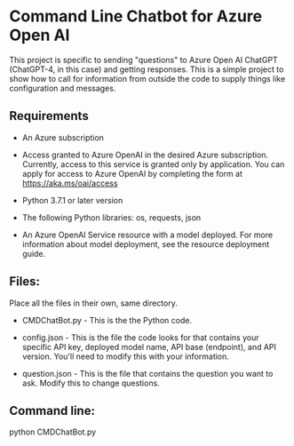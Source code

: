 # Command Line Chatbot for Azure Open AI

This project is specific to sending "questions" to Azure Open AI ChatGPT (ChatGPT-4, in this case) and getting responses. This is a simple project to show how to call for information from outside the code to supply things like configuration and messages. 

## Requirements

* An Azure subscription

* Access granted to Azure OpenAI in the desired Azure subscription. Currently, access to this service is granted only by application. You can apply for access to Azure OpenAI by completing the form at https://aka.ms/oai/access

* Python 3.7.1 or later version

* The following Python libraries: os, requests, json

* An Azure OpenAI Service resource with a model deployed. For more information about model deployment, see the resource deployment guide.


## Files:

Place all the files in their own, same directory.

* CMDChatBot.py - This is the the Python code.

* config.json - This is the file the code looks for that contains your specific API key, deployed model name, API base (endpoint), and API version. You'll need to modify this with your information.

* question.json - This is the file that contains the question you want to ask. Modify this to change questions.

## Command line:

python CMDChatBot.py
